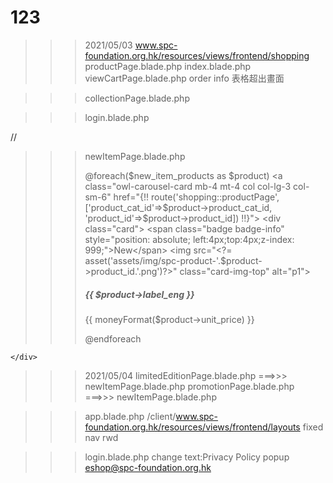 # 123
>>> 2021/05/03
>>> www.spc-foundation.org.hk/resources/views/frontend/shopping
>>> productPage.blade.php
>>> index.blade.php
>>> viewCartPage.blade.php
order info 表格超出畫面

>>> collectionPage.blade.php
<style>
  @media screen and (max-width: 500px) {
    .product-box-img img{
    width: 120px;
  }
  }

</style>

>>> login.blade.php

//
>>> newItemPage.blade.php
	<div class=" row">
    @foreach($new_item_products as $product)
      <a class="owl-carousel-card mb-4 mt-4 col col-lg-3 col-sm-6" href="{!! route('shopping::productPage', ['product_cat_id'=>$product->product_cat_id, 'product_id'=>$product->product_id]) !!}">
        <div class="card">
          <span class="badge badge-info" style="position: absolute; left:4px;top:4px;z-index: 999;">New</span>
          <img src="<?= asset('assets/img/spc-product-'.$product->product_id.'.png')?>" class="card-img-top" alt="p1">
          <div class="card-body text-h-1-4-1">
            <h5 class="card-title text-h-1-4-1">{{ $product->label_eng }}</h5>
            <p class="card-text text-h-1-4-1">{{ moneyFormat($product->unit_price) }}</p>
          </div>
        </div>
      </a>
    @endforeach
		

	</div>

<style>
  @media screen and (max-width: 500px) {
    .owl-carousel-card .card{
    width: 160px;
  }
  }
</style>
>>> 2021/05/04
>>> limitedEditionPage.blade.php
===>>> newItemPage.blade.php
>>> promotionPage.blade.php
===>>> newItemPage.blade.php

>>>app.blade.php
/client/www.spc-foundation.org.hk/resources/views/frontend/layouts
fixed nav rwd
<style>
	#nav-icon3 {
		top: 10px;
	}
</style>

>>> login.blade.php
change text:Privacy Policy popup
eshop@spc-foundation.org.hk
>>>